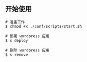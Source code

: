## 开始使用

```shell
# 准备工作
$ chmod +x ./conf/scripts/start.sh

# 部署 wordpress 应用
$ s deploy

# 删除 wordpress 应用
$ s remove
```
